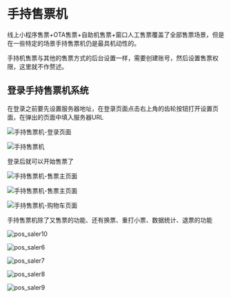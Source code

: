 # 手持售票机

线上小程序售票+OTA售票+自助机售票+窗口人工售票覆盖了全部售票场景，但是在一些特定的场景手持售票机仍是最具机动性的。

手持机售票与其他的售票方式的后台设置一样，需要创建账号，然后设置售票权限，这里就不作赘述。

## 登录手持售票机系统

在登录之前要先设置服务器地址，在登录页面点击右上角的齿轮按钮打开设置页面，在弹出的页面中填入服务器URL

![手持售票机-登录页面](imgs/pos_saler1-16451531020251.png)

![手持售票机](imgs/pos_saler2.png)

登录后就可以开始售票了

![手持售票机-售票主页面](imgs/pos_saler3.png)

![手持售票机-售票主页面](imgs/pos_saler4.png)

![手持售票机-购物车页面](imgs/pos_saler5.png)



手持售票机除了又售票的功能、还有换票、重打小票、数据统计、退票的功能

![pos_saler10](imgs/pos_saler10.png)

![pos_saler6](imgs/pos_saler6.png)

![pos_saler7](imgs/pos_saler7.png)

![pos_saler8](imgs/pos_saler8.png)

![pos_saler9](imgs/pos_saler9.png)
